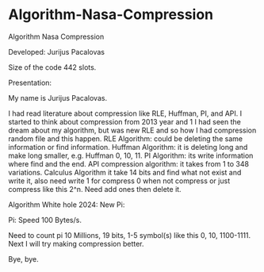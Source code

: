 # Algorithm-Nasa-Compression
Algorithm Nasa Compression

Developed: Jurijus Pacalovas

Size of the code 442 slots.

Presentation: 

My name is Jurijus Pacalovas.

I had read literature about compression like RLE, Huffman, PI, and API.
I started to think about compression from 2013 year and 1 I had seen the dream about my algorithm, but was new RLE and so how I had compression random file and this happen.
RLE Algorithm: could be deleting the same information or find information.
Huffman Algorithm: it is deleting long and make long smaller, e.g. Huffman 0, 10, 11.
PI Algorithm: its write information where find and the end.
API compression algorithm: it takes from 1 to 348 variations.
Calculus Algorithm it take 14 bits and find what not exist and write it, also need write 1 for compress 0 when not compress or just compress like this 2^n. Need add ones then delete it.

Algorithm White hole 2024:
New Pi:

Pi: Speed 100 Bytes/s.

Need to count pi 10 Millions, 19 bits, 1-5 symbol(s) like this 0, 10, 1100-1111.
Next I will try making compression better.

Bye, bye.
